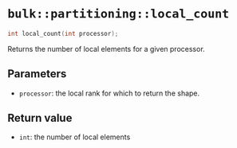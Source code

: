 # `bulk::partitioning::local_count`

```cpp
int local_count(int processor);
```

Returns the number of local elements for a given processor.

## Parameters

- `processor`: the local rank for which to return the shape.

## Return value

- `int`: the number of local elements

